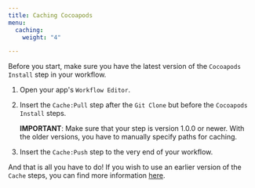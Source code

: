 ```yaml
---
title: Caching Cocoapods
menu:
  caching:
    weight: "4"

---
```

Before you start, make sure you have the latest version of the `Cocoapods Install` step in your workflow.

1. Open your app's `Workflow Editor`.
2. Insert the `Cache:Pull` step after the `Git Clone` but before the `Cocoapods Install` steps. 

   **IMPORTANT**: Make sure that your step is version 1.0.0 or newer. With the older versions, you have to manually specify paths for caching.
3. Insert the `Cache:Push` step to the very end of your workflow.

And that is all you have to do! If you wish to use an earlier version of the `Cache` steps, you can find more information [here](https://discuss.bitrise.io/t/how-to-cache-cocoapods-dependencies/193).